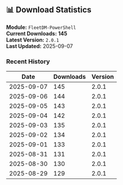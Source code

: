 ## 📊 Download Statistics

**Module:** `FleetDM-PowerShell`  
**Current Downloads:** **145**  
**Latest Version:** `2.0.1`  
**Last Updated:** 2025-09-07

### Recent History

| Date | Downloads | Version |
|------|-----------|---------|
| 2025-09-07 | 145 | 2.0.1 |
| 2025-09-06 | 144 | 2.0.1 |
| 2025-09-05 | 143 | 2.0.1 |
| 2025-09-04 | 142 | 2.0.1 |
| 2025-09-03 | 135 | 2.0.1 |
| 2025-09-02 | 134 | 2.0.1 |
| 2025-09-01 | 133 | 2.0.1 |
| 2025-08-31 | 131 | 2.0.1 |
| 2025-08-30 | 130 | 2.0.1 |
| 2025-08-29 | 129 | 2.0.1 |
